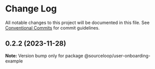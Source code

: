 # Change Log

All notable changes to this project will be documented in this file.
See [Conventional Commits](https://conventionalcommits.org) for commit guidelines.

## 0.2.2 (2023-11-28)

**Note:** Version bump only for package @sourceloop/user-onboarding-example
